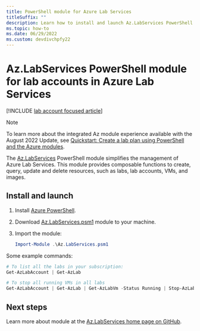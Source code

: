 ```yaml
---
title: PowerShell module for Azure Lab Services
titleSuffix: ""
description: Learn how to install and launch Az.LabServices PowerShell module
ms.topic: how-to
ms.date: 06/29/2022
ms.custom: devdivchpfy22
---
```


# Az.LabServices PowerShell module for lab accounts in Azure Lab Services

[!INCLUDE [lab account focused article](./includes/lab-services-labaccount-focused-article.md)]

> [!NOTE]
> To learn more about the integrated Az module experience available with the August 2022 Update, see [Quickstart: Create a lab plan using PowerShell and the Azure modules](how-to-create-lab-plan-powershell.md).

The [Az.LabServices](https://github.com/Azure/azure-devtestlab/tree/master/samples/ClassroomLabs/Modules/Library) PowerShell module simplifies the management of Azure Lab Services. This module provides composable functions to create, query, update and delete resources, such as labs, lab accounts, VMs, and images.

## Install and launch

1. Install [Azure PowerShell](/powershell/azure/).
1. Download [Az.LabServices.psm1](https://github.com/Azure/azure-devtestlab/blob/master/samples/ClassroomLabs/Modules/Library/Az.LabServices.psm1) module to your machine.
1. Import the module:

    ```powershell
    Import-Module .\Az.LabServices.psm1
    ```

Some example commands:

```powershell
# To list all the labs in your subscription:
Get-AzLabAccount | Get-AzLab

# To stop all running VMs in all labs
Get-AzLabAccount | Get-AzLab | Get-AzLabVm -Status Running | Stop-AzLabVm
```

## Next steps

Learn more about module at the [Az.LabServices home page on GitHub](https://github.com/Azure/azure-devtestlab/tree/master/samples/ClassroomLabs/Modules/Library).
